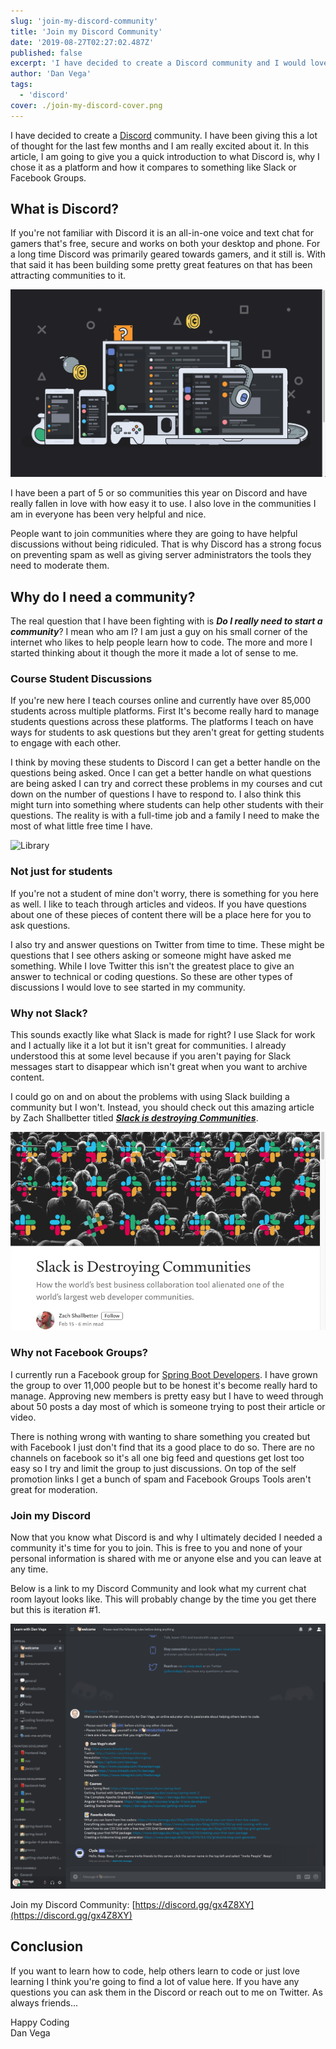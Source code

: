 ```yaml
---
slug: 'join-my-discord-community'
title: 'Join my Discord Community'
date: '2019-08-27T02:27:02.487Z'
published: false
excerpt: 'I have decided to create a Discord community and I would love to tell you why you should join it.'
author: 'Dan Vega'
tags:
  - 'discord'
cover: ./join-my-discord-cover.png
---
```


I have decided to create a [Discord](https://discordapp.com) community. I have been giving this a lot of thought for the last few months and I am really excited about it. In this article, I am going to give you a quick introduction to what Discord is, why I chose it as a platform and how it compares to something like Slack or Facebook Groups.

## What is Discord?

If you're not familiar with Discord it is an all-in-one voice and text chat for gamers that's free, secure and works on both your desktop and phone. For a long time Discord was primarily geared towards gamers, and it still is. With that said it has been building some pretty great features on that has been attracting communities to it.

![Discord Home](discord-home.png)

I have been a part of 5 or so communities this year on Discord and have really fallen in love with how easy it to use. I also love in the communities I am in everyone has been very helpful and nice.

People want to join communities where they are going to have helpful discussions without being ridiculed. That is why Discord has a strong focus on preventing spam as well as giving server administrators the tools they need to moderate them.

## Why do I need a community?

The real question that I have been fighting with is ***Do I really need to start a community***? I mean who am I? I am just a guy on his small corner of the internet who likes to help people learn how to code. The more and more I started thinking about it though the more it made a lot of sense to me.

### Course Student Discussions

If you're new here I teach courses online and currently have over 85,000 students across multiple platforms. First It's become really hard to manage students questions across these platforms. The platforms I teach on have ways for students to ask questions but they aren't great for getting students to engage with each other.

I think by moving these students to Discord I can get a better handle on the questions being asked. Once I can get a better handle on what questions are being asked I can try and correct these problems in my courses and cut down on the number of questions I have to respond to. I also think this might turn into something where students can help other students with their questions. The reality is with a full-time job and a family I need to make the most of what little free time I have.

![Library](library.jpeg)

### Not just for students

If you're not a student of mine don't worry, there is something for you here as well. I like to teach through articles and videos. If you have questions about one of these pieces of content there will be a place here for you to ask questions.

I also try and answer questions on Twitter from time to time. These might be questions that I see others asking or someone might have asked me something. While I love Twitter this isn't the greatest place to give an answer to technical or coding questions. So these are other types of discussions I would love to see started in my community.

### Why not Slack?

This sounds exactly like what Slack is made for right? I use Slack for work and I actually like it a lot but it isn't great for communities. I already understood this at some level because if you aren't paying for Slack messages start to disappear which isn't great when you want to archive content.

I could go on and on about the problems with using Slack building a community but I won't. Instead, you should check out this amazing article by Zach Shallbetter titled ***[Slack is destroying Communities](https://medium.com/@zachshallbetter/slack-is-destroying-communities-1ce49dad96ca)***.

![Slack is Destroying Communities](slack-destroying-communities.png)

### Why not Facebook Groups?

I currently run a Facebook group for [Spring Boot Developers](https://www.facebook.com/groups/157072618416340/). I have grown the group to over 11,000 people but to be honest it's become really hard to manage. Approving new members is pretty easy but I have to weed through about 50 posts a day most of which is someone trying to post their article or video.

There is nothing wrong with wanting to share something you created but with Facebook I just don't find that its a good place to do so. There are no channels on facebook so it's all one big feed and questions get lost too easy so I try and limit the group to just discussions. On top of the self promotion links I get a bunch of spam and Facebook Groups Tools aren't great for moderation.

### Join my Discord

Now that you know what Discord is and why I ultimately decided I needed a community it's time for you to join. This is free to you and none of your personal information is shared with me or anyone else and you can leave at any time.

Below is a link to my Discord Community and look what my current chat room layout looks like. This will probably change by the time you get there but this is iteration #1.

![My Discord Channels](discord-channels.png)

Join my Discord Community: [https://discord.gg/gx4Z8XY](https://discord.gg/gx4Z8XY)

## Conclusion

If you want to learn how to code, help others learn to code or just love learning I think you're going to find a lot of value here. If you have any questions you can ask them in the Discord or reach out to me on Twitter. As always friends...

Happy Coding<br/>
Dan Vega
